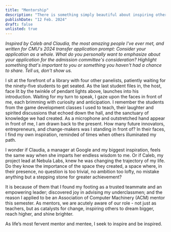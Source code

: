 ```yaml
---
title: "Mentorship"
description: "There is something simply beautiful about inspiring others and being inspired. As a lifelong mentee and mentor, mentorship has played and continues to extremely important role in my life."
publishDate: "12 Feb. 2024"
draft: false
unlisted: true
---
```


_Inspired by Caleb and Claudia, the most amazing people I've ever met, and written for CMU's 2024 transfer application prompt: Consider your application as a whole. What do you personally want to emphasize about your application for the admission committee's consideration? Highlight something that's important to you or something you haven't had a chance to share. Tell us, don't show us._

I sit at the forefront of a library with four other panelists, patiently waiting for the ninety-five students to get seated. As the last student files in, the host, face lit by the twinkle of pendant lights above, launches into his introduction. Waiting for my turn to speak, I gaze upon the faces in front of me, each brimming with curiosity and anticipation. I remember the students from the game development classes I used to teach, their laughter and spirited discussions that echoed down the hall, and the sanctuary of knowledge we had created. As a microphone and outstretched hand appear in front of me, I am drawn back to the present. How many future innovators, entrepreneurs, and change-makers was I standing in front of? In their faces, I find my own inspiration, reminded of times when others illuminated my path.

I wonder if Claudia, a manager at Google and my biggest inspiration, feels the same way when she imparts her endless wisdom to me. Or if Caleb, my project lead at Nebula Labs, knew he was changing the trajectory of my life. Do they know the importance of the space they created, a space where, in their presence, no question is too trivial, no ambition too lofty, no mistake anything but a stepping stone for greater achievement?

It is because of them that I found my footing as a trusted teammate and an empowering leader; discovered joy in advising my underclassmen; and the reason I applied to be an Association of Computer Machinery (ACM) mentor this semester. As mentors, we are acutely aware of our role - not just as teachers, but as catalysts for change, inspiring others to dream bigger, reach higher, and shine brighter.

As life’s most fervent mentor and mentee, I seek to inspire and be inspired.
